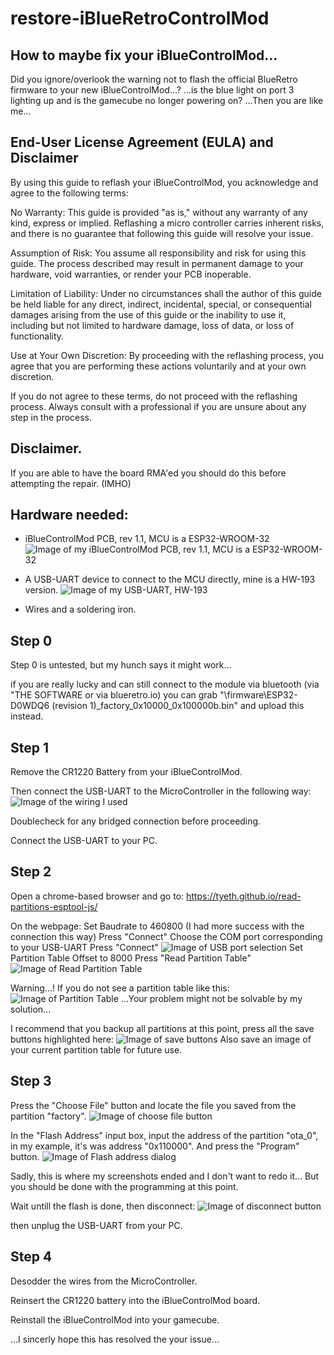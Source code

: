 # restore-iBlueRetroControlMod

## How to maybe fix your iBlueControlMod...

Did you ignore/overlook the warning not to flash the official BlueRetro firmware to your new iBlueControlMod...?
...is the blue light on port 3 lighting up and is the gamecube no longer powering on? 
...Then you are like me... 



## End-User License Agreement (EULA) and Disclaimer

By using this guide to reflash your iBlueControlMod, you acknowledge and agree to the following terms:

No Warranty:
This guide is provided "as is," without any warranty of any kind, express or implied. Reflashing a micro controller carries inherent risks, and there is no guarantee that following this guide will resolve your issue.

Assumption of Risk:
You assume all responsibility and risk for using this guide. The process described may result in permanent damage to your hardware, void warranties, or render your PCB inoperable.

Limitation of Liability:
Under no circumstances shall the author of this guide be held liable for any direct, indirect, incidental, special, or consequential damages arising from the use of this guide or the inability to use it, including but not limited to hardware damage, loss of data, or loss of functionality.

Use at Your Own Discretion:
By proceeding with the reflashing process, you agree that you are performing these actions voluntarily and at your own discretion.

If you do not agree to these terms, do not proceed with the reflashing process. 
Always consult with a professional if you are unsure about any step in the process.


## Disclaimer.

If you are able to have the board RMA'ed you should do this before attempting the repair. (IMHO)


## Hardware needed:

* iBlueControlMod PCB, rev 1.1, MCU is a ESP32-WROOM-32
![Image of my iBlueControlMod PCB, rev 1.1, MCU is a ESP32-WROOM-32](/img/PCB-v1.1.jpg) 

* A USB-UART device to connect to the MCU directly, mine is a HW-193 version.
![Image of my USB-UART, HW-193](/img/USB-UART.jpg) 

* Wires and a soldering iron.


## Step 0

Step 0 is untested, but my hunch says it might work... 

if you are really lucky and can still connect to the module via bluetooth (via "THE SOFTWARE or via blueretro.io) you can grab "\firmware\ESP32-D0WDQ6 (revision 1)_factory_0x10000_0x100000b.bin" and upload this instead.


## Step 1

Remove the CR1220 Battery from your iBlueControlMod.

Then connect the USB-UART to the MicroController in the following way:
![Image of the wiring I used](/img/wiring.png) 

Doublecheck for any bridged connection before proceeding.

Connect the USB-UART to your PC.


## Step 2

Open a chrome-based browser and go to: https://tyeth.github.io/read-partitions-esptool-js/

On the webpage:
Set Baudrate to 460800 (I had more success with the connection this way)
Press "Connect"
Choose the COM port corresponding to your USB-UART
Press "Connect"
![Image of USB port selection](/img/comport.png)
Set Partition Table Offset to 8000
Press "Read Partition Table"
![Image of Read Partition Table](/img/readparttable.png) 

Warning...! If you do not see a partition table like this:
![Image of Partition Table](/img/parttable.png) 
...Your problem might not be solvable by my solution...

I recommend that you backup all partitions at this point, press all the save buttons highlighted here:
![Image of save buttons](/img/savefiles.png) 
Also save an image of your current partition table for future use.


## Step 3

Press the "Choose File" button and locate the file you saved from the partition "factory".
![Image of choose file button](/img/choosefile.png) 

In the "Flash Address" input box, input the address of the partition "ota_0",
in my example, it's was address "0x110000".
And press the "Program" button.
![Image of Flash address dialog](/img/flashaddress.png) 

Sadly, this is where my screenshots ended and I don't want to redo it...
But you should be done with the programming at this point.

Wait untill the flash is done, then disconnect:
![Image of disconnect button](/img/disconnect.png)

then unplug the USB-UART from your PC.

## Step 4

Desodder the wires from the MicroController.

Reinsert the CR1220 battery into the iBlueControlMod board.

Reinstall the iBlueControlMod into your gamecube.



...I sincerly hope this has resolved the your issue...

